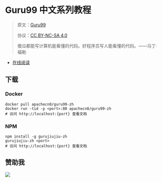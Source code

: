 # Guru99 中文系列教程

> 原文：[Guru99](https://www.guru99.com/)
> 
> 协议：[CC BY-NC-SA 4.0](http://creativecommons.org/licenses/by-nc-sa/4.0/)
> 
> 傻瓜都能写计算机能看懂的代码。好程序员写人能看懂的代码。——马丁·福勒

* [在线阅读](https://guru99.flygon.net)
## 下载

### Docker

```
docker pull apachecn0/guru99-zh
docker run -tid -p <port>:80 apachecn0/guru99-zh
# 访问 http://localhost:{port} 查看文档
```

### NPM

```
npm install -g gurujiujiu-zh
gurujiujiu-zh <port>
# 访问 http://localhost:{port} 查看文档
```

## 赞助我

![](https://img-blog.csdnimg.cn/20200112005920729.png)
